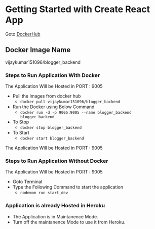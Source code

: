 # Getting Started with Create React App

Goto [DockerHub](hub.docker.com)

## Docker Image Name

vijaykumar151096/blogger_backend

### Steps to Run Application With Docker

The Application Will be Hosted in PORT : 9005

* Pull the Images from docker hub
  * `docker pull vijaykumar151096/blogger_backend`
* Run the Docker using Below Command
  * `docker run -d -p 9005:9005 --name blogger_backend blogger_backend`
* To Stop 
  * `docker stop blogger_backend`
* To Start 
  * `docker start blogger_backend`

The Application Will be Hosted in PORT : 9005

### Steps to Run Application Without Docker

The Application Will be Hosted in PORT : 9005

* Goto Terminal
* Type the Following Command to start the application
  * `nodemon run start_dev`

### Application is already Hosted in Heroku 

* The Application is in Maintanence Mode.
* Turn off the maintanence Mode to use it from Heroku.

